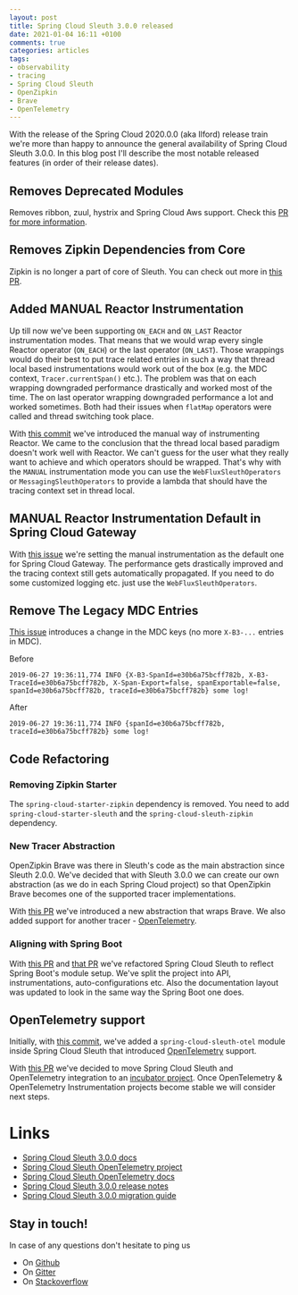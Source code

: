 ```yaml
---
layout: post
title: Spring Cloud Sleuth 3.0.0 released
date: 2021-01-04 16:11 +0100
comments: true
categories: articles
tags:
- observability
- tracing
- Spring Cloud Sleuth
- OpenZipkin
- Brave
- OpenTelemetry
---
```


With the release of the Spring Cloud 2020.0.0 (aka Ilford) release train we're more than happy to announce the general availability of Spring Cloud Sleuth 3.0.0. In this blog post I'll describe the most notable released features (in order of their release dates).

<!--more-->

## Removes Deprecated Modules

Removes ribbon, zuul, hystrix and Spring Cloud Aws support. Check this [PR for more information](https://github.com/spring-cloud/spring-cloud-sleuth/pull/1533).

## Removes Zipkin Dependencies from Core

Zipkin is no longer a part of core of Sleuth. You can check out more in [this PR](https://github.com/spring-cloud/spring-cloud-sleuth/pull/1649).

## Added MANUAL Reactor Instrumentation

Up till now we've been supporting `ON_EACH` and `ON_LAST` Reactor instrumentation modes. That means that we would wrap every single Reactor operator (`ON_EACH`) or the last operator (`ON_LAST`). Those wrappings would do their best to put trace related entries in such a way that thread local based instrumentations would work out of the box (e.g. the MDC context, `Tracer.currentSpan()` etc.). The problem was that on each wrapping downgraded performance drastically and worked most of the time. The on last operator wrapping downgraded performance a lot and worked sometimes. Both had their issues when `flatMap` operators were called and thread switching took place.

With [this commit](https://github.com/spring-cloud/spring-cloud-sleuth/commit/bd149ce4a7c2154fe8526394d14b6ab89addd62e) we've introduced the manual way of instrumenting Reactor. We came to the conclusion that the thread local based paradigm doesn't work well with Reactor. We can't guess for the user what they really want to achieve and which operators should be wrapped. That's why with the `MANUAL` instrumentation mode you can use the `WebFluxSleuthOperators` or `MessagingSleuthOperators` to provide a lambda that should have the tracing context set in thread local.

## MANUAL Reactor Instrumentation Default in Spring Cloud Gateway

With [this issue](https://github.com/spring-cloud/spring-cloud-sleuth/issues/1710) we're setting the manual instrumentation as the default one for Spring Cloud Gateway. The performance gets drastically improved and the tracing context still gets automatically propagated. If you need to do some customized logging etc. just use the `WebFluxSleuthOperators`.

## Remove The Legacy MDC Entries

[This issue](https://github.com/spring-cloud/spring-cloud-sleuth/issues/1221) introduces a change in the MDC keys (no more `X-B3-...` entries in MDC).

Before

```
2019-06-27 19:36:11,774 INFO {X-B3-SpanId=e30b6a75bcff782b, X-B3-TraceId=e30b6a75bcff782b, X-Span-Export=false, spanExportable=false, spanId=e30b6a75bcff782b, traceId=e30b6a75bcff782b} some log!
```

After

```
2019-06-27 19:36:11,774 INFO {spanId=e30b6a75bcff782b, traceId=e30b6a75bcff782b} some log!
```

## Code Refactoring

### Removing Zipkin Starter

The `spring-cloud-starter-zipkin` dependency is removed. You need to add `spring-cloud-starter-sleuth` and the `spring-cloud-sleuth-zipkin` dependency.

### New Tracer Abstraction

OpenZipkin Brave was there in Sleuth's code as the main abstraction since Sleuth 2.0.0. We've decided that with Sleuth 3.0.0 we can create our own abstraction (as we do in each Spring Cloud project) so that OpenZipkin Brave becomes one of the supported tracer implementations.

With [this PR](https://github.com/spring-cloud/spring-cloud-sleuth/pull/1757) we've introduced a new abstraction that wraps Brave. We also added support for another tracer - [OpenTelemetry](https://github.com/spring-cloud/spring-cloud-sleuth/issues/1497).

### Aligning with Spring Boot

With [this PR](https://github.com/spring-cloud/spring-cloud-sleuth/pull/1762) and [that PR](https://github.com/spring-cloud/spring-cloud-sleuth/pull/1784) we've refactored Spring Cloud Sleuth to reflect Spring Boot's module setup. We've split the project into API, instrumentations, auto-configurations etc. Also the documentation layout was updated to look in the same way the Spring Boot one does.

## OpenTelemetry support

Initially, with [this commit](https://github.com/spring-cloud/spring-cloud-sleuth/commit/6e306e594d20361483fd19739e0f5f8e82354bf5), we've added a `spring-cloud-sleuth-otel` module inside Spring Cloud Sleuth that introduced [OpenTelemetry](https://opentelemetry.io) support.

With [this PR](https://github.com/spring-cloud/spring-cloud-sleuth/pull/1802) we've decided to move Spring Cloud Sleuth and OpenTelemetry integration to an [incubator project](https://github.com/spring-cloud-incubator/spring-cloud-sleuth-otel/). Once OpenTelemetry & OpenTelemetry Instrumentation projects become stable we will consider next steps.

# Links

* [Spring Cloud Sleuth 3.0.0 docs](https://docs.spring.io/spring-cloud-sleuth/docs/3.0.0/reference/html/)
* [Spring Cloud Sleuth OpenTelemetry project](https://github.com/spring-cloud-incubator/spring-cloud-sleuth-otel/)
* [Spring Cloud Sleuth OpenTelemetry docs](https://spring-cloud-incubator.github.io/spring-cloud-sleuth-otel/docs/current/reference/html/index.html)
* [Spring Cloud Sleuth 3.0.0 release notes](https://github.com/spring-cloud/spring-cloud-release/wiki/Spring-Cloud-2020.0-Release-Notes#spring-cloud-sleuth)
* [Spring Cloud Sleuth 3.0.0 migration guide](https://github.com/spring-cloud/spring-cloud-sleuth/wiki/Spring-Cloud-Sleuth-3.0-Migration-Guide)


## Stay in touch!

In case of any questions don't hesitate to ping us

* On [Github](https://github.com/spring-cloud/spring-cloud-sleuth/)
* On [Gitter](https://gitter.im/spring-cloud/spring-cloud-sleuth)
* On [Stackoverflow](https://stackoverflow.com/questions/tagged/spring-cloud-sleuth)